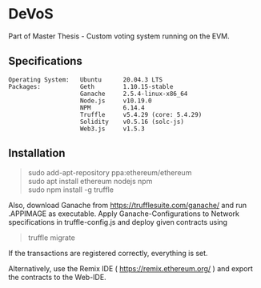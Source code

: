 # DeVoS
Part of Master Thesis - Custom voting system running on the EVM.

## Specifications
    Operating System:   Ubuntu      20.04.3 LTS
    Packages:           Geth        1.10.15-stable
                        Ganache     2.5.4-linux-x86_64
                        Node.js     v10.19.0
                        NPM         6.14.4
                        Truffle     v5.4.29 (core: 5.4.29)
                        Solidity    v0.5.16 (solc-js)
                        Web3.js     v1.5.3

## Installation

> sudo add-apt-repository ppa:ethereum/ethereum\
> sudo apt install ethereum nodejs npm\
> sudo npm install -g truffle

Also, download Ganache from https://trufflesuite.com/ganache/ and run
.APPIMAGE as executable.
Apply Ganache-Configurations to Network specifications in truffle-config.js and deploy given contracts using
> truffle migrate

If the transactions are registered correctly, everything is set.

Alternatively, use the Remix IDE ( https://remix.ethereum.org/ ) and export the contracts to the Web-IDE. 